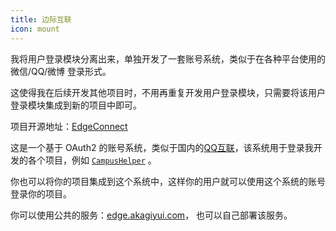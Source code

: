 ```yaml
---
title: 边际互联
icon: mount
---
```


我将用户登录模块分离出来，单独开发了一套账号系统，类似于在各种平台使用的 微信/QQ/微博 登录形式。

这使得我在后续开发其他项目时，不用再重复开发用户登录模块，只需要将该用户登录模块集成到新的项目中即可。

项目开源地址：<HopeIcon icon="github" />[EdgeConnect](https://github.com/AkagiYui/EdgeConnect)

这是一个基于 OAuth2 的账号系统，类似于国内的[QQ互联](https://connect.qq.com/)，该系统用于登录我开发的各个项目，例如 [`CampusHelper`](https://campushelper.akagiyui.com) 。

你也可以将你的项目集成到这个系统中，这样你的用户就可以使用这个系统的账号登录你的项目。

你可以使用公共的服务：[edge.akagiyui.com](https://edge.akagiyui.com)，
也可以自己部署该服务。